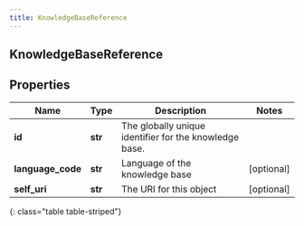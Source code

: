 ```yaml
---
title: KnowledgeBaseReference
---
```

## KnowledgeBaseReference

## Properties

|Name | Type | Description | Notes|
|------------ | ------------- | ------------- | -------------|
| **id** | **str** | The globally unique identifier for the knowledge base. | |
| **language_code** | **str** | Language of the knowledge base | [optional] |
| **self_uri** | **str** | The URI for this object | [optional] |
{: class="table table-striped"}


